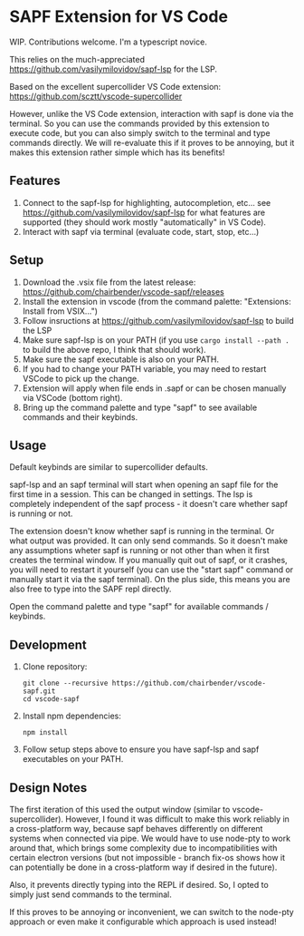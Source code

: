 # SAPF Extension for VS Code

WIP. Contributions welcome. I'm a typescript novice.

This relies on the much-appreciated https://github.com/vasilymilovidov/sapf-lsp for the LSP.

Based on the excellent supercollider VS Code extension: https://github.com/scztt/vscode-supercollider

However, unlike the VS Code extension, interaction with sapf is done via the terminal. So you can use the commands
provided by this extension to execute code, but you can also simply switch to the terminal and type commands directly. We will re-evaluate
this if it proves to be annoying, but it makes this extension rather simple which has its benefits!

## Features

1. Connect to the sapf-lsp for highlighting, autocompletion, etc... see https://github.com/vasilymilovidov/sapf-lsp for what features are supported (they should work mostly
"automatically" in VS Code).
2. Interact with sapf via terminal (evaluate code, start, stop, etc...)

## Setup
1. Download the .vsix file from the latest release: https://github.com/chairbender/vscode-sapf/releases
1. Install the extension in vscode (from the command palette: "Extensions: Install from VSIX...")
1. Follow insructions at https://github.com/vasilymilovidov/sapf-lsp to build the LSP
1. Make sure sapf-lsp is on your PATH (if you use `cargo install --path .` to build the above repo, I think that should work).
1. Make sure the sapf executable is also on your PATH.
1. If you had to change your PATH variable, you may need to restart VSCode to pick up the change.
1. Extension will apply when file ends in .sapf or can be chosen manually via VSCode (bottom right).
1. Bring up the command palette and type "sapf" to see available commands and their keybinds.

## Usage

Default keybinds are similar to supercollider defaults.

sapf-lsp and an sapf terminal will start when opening an sapf file for the first time in a session.
This can be changed in settings. The lsp is completely independent of the sapf process - it doesn't care whether
sapf is running or not.

The extension doesn't know whether sapf is running in the terminal. Or what output was provided. It can only send commands. So it doesn't make
any assumptions wheter sapf is running or not other than when it first creates the terminal window. If you manually quit out of 
sapf, or it crashes, you will need to restart it yourself (you can use the "start sapf" command or manually start it via
the sapf terminal). On the plus side, this means you are also free to type into the SAPF repl directly.

Open the command palette and type "sapf" for available commands / keybinds.

## Development

1. Clone repository:

    ```
    git clone --recursive https://github.com/chairbender/vscode-sapf.git
    cd vscode-sapf
    ```
2. Install npm dependencies:

    ```
    npm install
    ```

3. Follow setup steps above to ensure you have sapf-lsp and sapf executables on your PATH.

## Design Notes

The first iteration of this used the output window (similar to vscode-supercollider). However, I found it was difficult
to make this work reliably in a cross-platform way, because sapf behaves differently on different systems when connected via
pipe. We would have to use node-pty to work around that, which brings some complexity due to incompatibilities with
certain electron versions (but not impossible - branch fix-os shows how it can potentially be done in a cross-platform way
if desired in the future). 

Also, it prevents directly typing into the REPL if desired. So, I opted
to simply just send commands to the terminal.

If this proves to be annoying or inconvenient, we can switch to the node-pty approach or even make it configurable which
approach is used instead!
